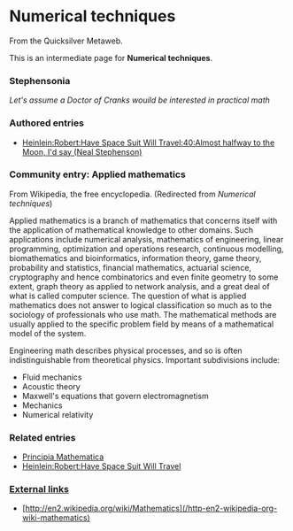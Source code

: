 
# Numerical techniques

From the Quicksilver Metaweb.

This is an intermediate page for **Numerical techniques**.

### Stephensonia


*Let's assume a Doctor of Cranks wouild be interested in practical math*

### Authored entries


* [Heinlein:Robert:Have Space Suit Will Travel:40:Almost halfway to the Moon, I'd say (Neal Stephenson)](/heinlein-robert-have-space-suit-will-travel-40-almost-halfway-to-the-moon-i-d-say-neal-stephenson)


### Community entry: Applied mathematics


From Wikipedia, the free encyclopedia. (Redirected from *Numerical techniques*)

Applied mathematics is a branch of mathematics that concerns itself with the application of mathematical knowledge to other domains. Such applications include numerical analysis, mathematics of engineering, linear programming, optimization and operations research, continuous modelling, biomathematics and bioinformatics, information theory, game theory, probability and statistics, financial mathematics, actuarial science, cryptography and hence combinatorics and even finite geometry to some extent, graph theory as applied to network analysis, and a great deal of what is called computer science. The question of what is applied mathematics does not answer to logical classification so much as to the sociology of professionals who use math. The mathematical methods are usually applied to the specific problem field by means of a mathematical model of the system. 

Engineering math describes physical processes, and so is often indistinguishable from theoretical physics. Important subdivisions include: 
* Fluid mechanics
* Acoustic theory
* Maxwell's equations that govern electromagnetism
* Mechanics
* Numerical relativity


### Related entries


* [Principia Mathematica](/principia-mathematica)
* [Heinlein:Robert:Have Space Suit Will Travel](/heinlein-robert-have-space-suit-will-travel)


### [External links](/metaweb-external-links)


* [http://en2.wikipedia.org/wiki/Mathematics](/http-en2-wikipedia-org-wiki-mathematics)
